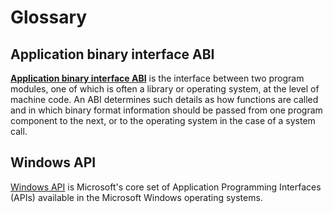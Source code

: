 # Glossary

## Application binary interface ABI
[**Application binary interface ABI**](https://en.wikipedia.org/wiki/Application_binary_interface) is the interface between two program modules, one of which is often a library or operating system, at the level of machine code. An ABI determines such details as how functions are called and in which binary format information should be passed from one program component to the next, or to the operating system in the case of a system call. 

## Windows API
[Windows API](https://en.wikipedia.org/wiki/Windows_API) is Microsoft's core set of Application Programming Interfaces (APIs) available in the Microsoft Windows operating systems.